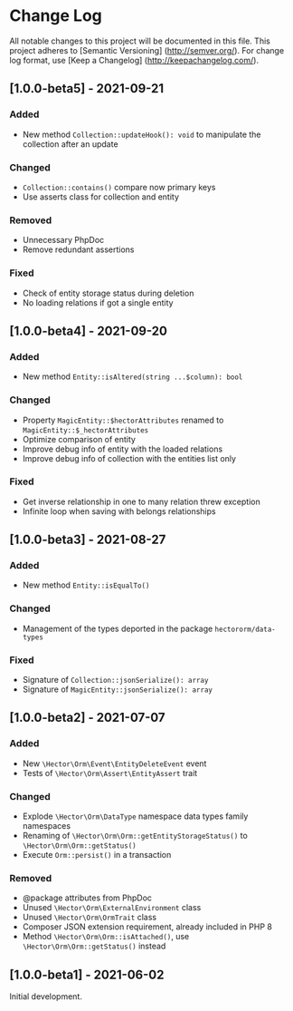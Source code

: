 # Change Log

All notable changes to this project will be documented in this file. This project adheres
to [Semantic Versioning] (http://semver.org/). For change log format,
use [Keep a Changelog] (http://keepachangelog.com/).

## [1.0.0-beta5] - 2021-09-21

### Added

- New method `Collection::updateHook(): void` to manipulate the collection after an update

### Changed

- `Collection::contains()` compare now primary keys
- Use asserts class for collection and entity

### Removed

- Unnecessary PhpDoc
- Remove redundant assertions

### Fixed

- Check of entity storage status during deletion
- No loading relations if got a single entity

## [1.0.0-beta4] - 2021-09-20

### Added

- New method `Entity::isAltered(string ...$column): bool`

### Changed

- Property `MagicEntity::$hectorAttributes` renamed to `MagicEntity::$_hectorAttributes`
- Optimize comparison of entity
- Improve debug info of entity with the loaded relations
- Improve debug info of collection with the entities list only

### Fixed

- Get inverse relationship in one to many relation threw exception
- Infinite loop when saving with belongs relationships

## [1.0.0-beta3] - 2021-08-27

### Added

- New method `Entity::isEqualTo()`

### Changed

- Management of the types deported in the package `hectororm/data-types`

### Fixed

- Signature of `Collection::jsonSerialize(): array`
- Signature of `MagicEntity::jsonSerialize(): array`

## [1.0.0-beta2] - 2021-07-07

### Added

- New `\Hector\Orm\Event\EntityDeleteEvent` event
- Tests of `\Hector\Orm\Assert\EntityAssert` trait

### Changed

- Explode `\Hector\Orm\DataType` namespace data types family namespaces
- Renaming of `\Hector\Orm\Orm::getEntityStorageStatus()` to `\Hector\Orm\Orm::getStatus()`
- Execute `Orm::persist()` in a transaction

### Removed

- @package attributes from PhpDoc
- Unused `\Hector\Orm\ExternalEnvironment` class
- Unused `\Hector\Orm\OrmTrait` class
- Composer JSON extension requirement, already included in PHP 8
- Method `\Hector\Orm\Orm::isAttached()`, use `\Hector\Orm\Orm::getStatus()` instead

## [1.0.0-beta1] - 2021-06-02

Initial development.

